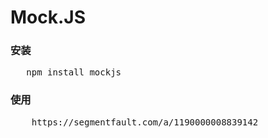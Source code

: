 # Mock.JS  

### 安装
<pre>
   npm install mockjs 
</pre>

### 使用
<pre>
    https://segmentfault.com/a/1190000008839142
</pre>